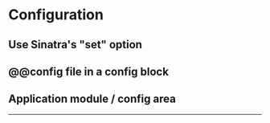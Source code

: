 Configuration
=============

Use Sinatra's "set" option
--------------------------

\@@config file in a config block
---------------------------------

Application module / config area
--------------------------------

* * *
